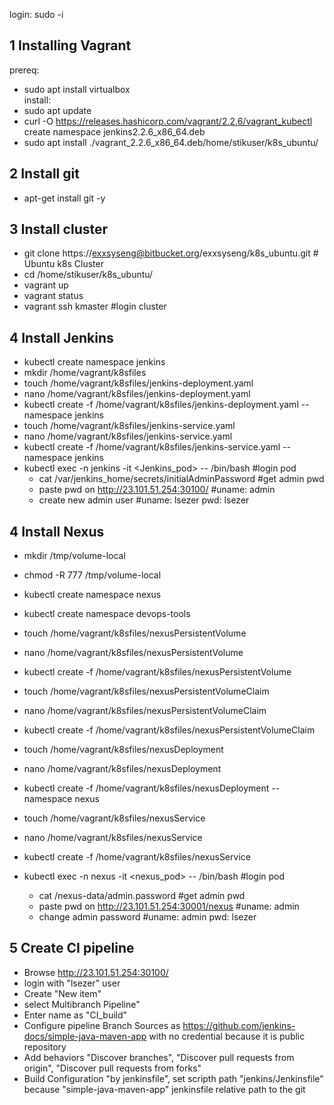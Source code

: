 login: sudo -i

## 1 Installing Vagrant  
 prereq:  
  - sudo apt install virtualbox  
 install:  
  - sudo apt update  
  - curl -O https://releases.hashicorp.com/vagrant/2.2.6/vagrant_kubectl create namespace jenkins2.2.6_x86_64.deb  
  - sudo apt install ./vagrant_2.2.6_x86_64.deb/home/stikuser/k8s_ubuntu/  
## 2 Install git  
  - apt-get install git -y  
## 3 Install cluster  
  - git clone https://exxsyseng@bitbucket.org/exxsyseng/k8s_ubuntu.git      # Ubuntu k8s Cluster  
  - cd /home/stikuser/k8s_ubuntu/  
  - vagrant up  
  - vagrant status  
  - vagrant ssh kmaster   #login cluster  
## 4 Install Jenkins  
  - kubectl create namespace jenkins  
  - mkdir /home/vagrant/k8sfiles  
  - touch /home/vagrant/k8sfiles/jenkins-deployment.yaml  
  - nano /home/vagrant/k8sfiles/jenkins-deployment.yaml  
  - kubectl create -f /home/vagrant/k8sfiles/jenkins-deployment.yaml --namespace jenkins  
  - touch /home/vagrant/k8sfiles/jenkins-service.yaml  
  - nano /home/vagrant/k8sfiles/jenkins-service.yaml  
  - kubectl create -f /home/vagrant/k8sfiles/jenkins-service.yaml --namespace jenkins 
  - kubectl exec -n jenkins -it <Jenkins_pod> -- /bin/bash        #login pod  
    - cat /var/jenkins_home/secrets/initialAdminPassword          #get admin pwd  
    - paste pwd on http://23.101.51.254:30100/                    #uname: admin  
    - create new admin user                                       #uname: lsezer pwd: lsezer  
  
  ## 4 Install Nexus  
  - mkdir /tmp/volume-local  
  - chmod -R 777 /tmp/volume-local  
  - kubectl create namespace nexus  
  - kubectl create namespace devops-tools  
  
  - touch /home/vagrant/k8sfiles/nexusPersistentVolume  
  - nano /home/vagrant/k8sfiles/nexusPersistentVolume  
  - kubectl create -f /home/vagrant/k8sfiles/nexusPersistentVolume  
  
  - touch /home/vagrant/k8sfiles/nexusPersistentVolumeClaim  
  - nano /home/vagrant/k8sfiles/nexusPersistentVolumeClaim  
  - kubectl create -f /home/vagrant/k8sfiles/nexusPersistentVolumeClaim  
  
  - touch /home/vagrant/k8sfiles/nexusDeployment  
  - nano /home/vagrant/k8sfiles/nexusDeployment  
  - kubectl create -f /home/vagrant/k8sfiles/nexusDeployment --namespace nexus  
  
  - touch /home/vagrant/k8sfiles/nexusService  
  - nano /home/vagrant/k8sfiles/nexusService  
  - kubectl create -f /home/vagrant/k8sfiles/nexusService  
  - kubectl exec -n nexus -it <nexus_pod> -- /bin/bash      #login pod   
    - cat /nexus-data/admin.password                          #get admin pwd  
    - paste pwd on http://23.101.51.254:30001/nexus           #uname: admin  
    - change admin password                                   #uname: admin pwd: lsezer  
  
  ## 5 Create CI pipeline  
 - Browse http://23.101.51.254:30100/  
 - login with "lsezer" user  
 - Create "New item"  
 - select Multibranch Pipeline"  
 - Enter name as "CI_build"  
 - Configure pipeline Branch Sources as https://github.com/jenkins-docs/simple-java-maven-app with no credential because it is public repository  
 - Add behaviors "Discover branches", "Discover pull requests from origin", "Discover pull requests from forks"  
 - Build Configuration "by jenkinsfile", set scripth path "jenkins/Jenkinsfile" because "simple-java-maven-app" jenkinsfile relative path to the git  
